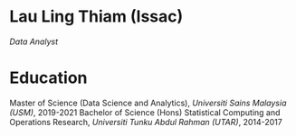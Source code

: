 # Lau Ling Thiam (Issac)
*Data Analyst*

# Education
Master of Science (Data Science and Analytics), *Universiti Sains Malaysia (USM)*, 2019-2021
Bachelor of Science (Hons) Statistical Computing and Operations Research, *Universiti Tunku Abdul Rahman (UTAR)*, 2014-2017
